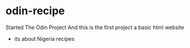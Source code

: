 # odin-recipe

Started The Odin Project
And this is the first project a basic html website
* its about Nigeria recipes
